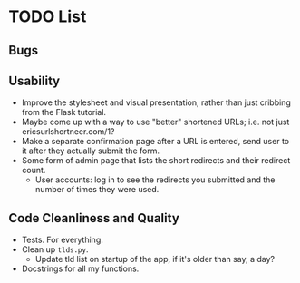 TODO List
=========

Bugs
----

Usability
---------
* Improve the stylesheet and visual presentation, rather than just cribbing from the Flask tutorial.
* Maybe come up with a way to use "better" shortened URLs; i.e. not just ericsurlshortneer.com/1?
* Make a separate confirmation page after a URL is entered, send user to it after they actually submit the form.
* Some form of admin page that lists the short redirects and their redirect count.
    * User accounts: log in to see the redirects you submitted and the number of times they were used.

Code Cleanliness and Quality
----------------------------
* Tests. For everything.
* Clean up `tlds.py`.
    * Update tld list on startup of the app, if it's older than say, a day?
* Docstrings for all my functions.
